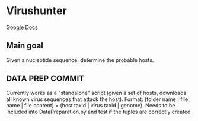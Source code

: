 # Virushunter
[Google Docs](https://docs.google.com/document/d/1gUUoxhE42RJyU71bnY_JSvurlBMEAIf57Ghilni621I/edit?usp=sharing)
## Main goal
Given a nucleotide sequence, determine the probable hosts.



## DATA PREP COMMIT
Currently works as a "standalone" script (given a set of hosts, downloads all known virus sequences that attack the host). Format: (folder name | file name | file content) = (host taxid | virus taxid | genome). Needs to be included into DataPreparation.py and test if the tuples are correctly created.